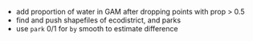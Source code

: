 - add proportion of water in GAM after dropping points with prop > 0.5
- find and push shapefiles of ecodistrict, and parks
- use `park` 0/1 for `by` smooth to estimate difference
